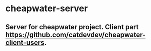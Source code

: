# cheapwater-server

## Server for cheapwater project. Client part **https://github.com/catdevdev/cheapwater-client-users**.
